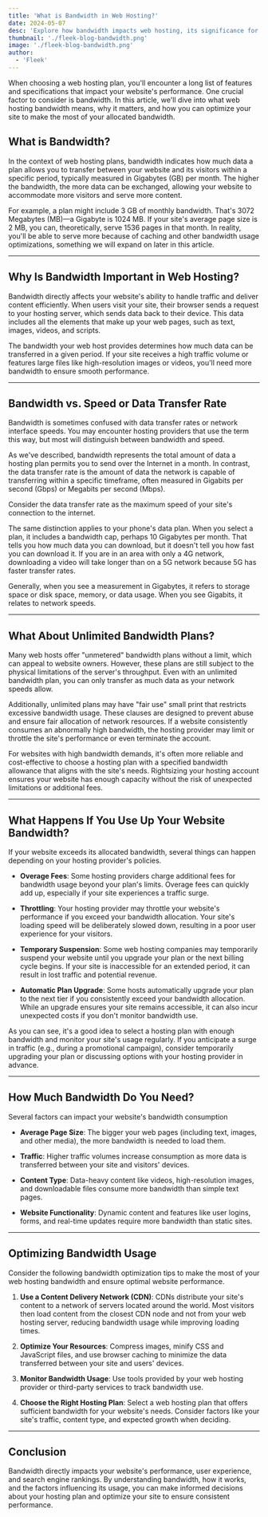 ```yaml
---
title: 'What is Bandwidth in Web Hosting?'
date: 2024-05-07
desc: 'Explore how bandwidth impacts web hosting, its significance for site performance, and tips for effective usage in this comprehensive guide.'
thumbnail: './fleek-blog-bandwidth.png'
image: './fleek-blog-bandwidth.png'
author:
  - 'Fleek'
---
```


When choosing a web hosting plan, you'll encounter a long list of features and specifications that impact your website's performance. One crucial factor to consider is bandwidth. In this article, we'll dive into what web hosting bandwidth means, why it matters, and how you can optimize your site to make the most of your allocated bandwidth.

## What is Bandwidth?

In the context of web hosting plans, bandwidth indicates how much data a plan allows you to transfer between your website and its visitors within a specific period, typically measured in Gigabytes (GB) per month. The higher the bandwidth, the more data can be exchanged, allowing your website to accommodate more visitors and serve more content.

For example, a plan might include 3 GB of monthly bandwidth. That's 3072 Megabytes (MB)—a Gigabyte is 1024 MB. If your site's average page size is 2 MB, you can, theoretically, serve 1536 pages in that month. In reality, you'll be able to serve more because of caching and other bandwidth usage optimizations, something we will expand on later in this article.

---

## Why Is Bandwidth Important in Web Hosting?

Bandwidth directly affects your website's ability to handle traffic and deliver content efficiently. When users visit your site, their browser sends a request to your hosting server, which sends data back to their device. This data includes all the elements that make up your web pages, such as text, images, videos, and scripts.

The bandwidth your web host provides determines how much data can be transferred in a given period. If your site receives a high traffic volume or features large files like high-resolution images or videos, you'll need more bandwidth to ensure smooth performance.

---

## Bandwidth vs. Speed or Data Transfer Rate

Bandwidth is sometimes confused with data transfer rates or network interface speeds. You may encounter hosting providers that use the term this way, but most will distinguish between bandwidth and speed.

As we've described, bandwidth represents the total amount of data a hosting plan permits you to send over the Internet in a month. In contrast, the data transfer rate is the amount of data the network is capable of transferring within a specific timeframe, often measured in Gigabits per second (Gbps) or Megabits per second (Mbps).

Consider the data transfer rate as the maximum speed of your site's connection to the internet.

The same distinction applies to your phone's data plan. When you select a plan, it includes a bandwidth cap, perhaps 10 Gigabytes per month. That tells you how much data you can download, but it doesn't tell you how fast you can download it. If you are in an area with only a 4G network, downloading a video will take longer than on a 5G network because 5G has faster transfer rates.

Generally, when you see a measurement in Gigabytes, it refers to storage space or disk space, memory, or data usage. When you see Gigabits, it relates to network speeds.

---

## What About Unlimited Bandwidth Plans?

Many web hosts offer "unmetered" bandwidth plans without a limit, which can appeal to website owners. However, these plans are still subject to the physical limitations of the server's throughput. Even with an unlimited bandwidth plan, you can only transfer as much data as your network speeds allow.

Additionally, unlimited plans may have "fair use" small print that restricts excessive bandwidth usage. These clauses are designed to prevent abuse and ensure fair allocation of network resources. If a website consistently consumes an abnormally high bandwidth, the hosting provider may limit or throttle the site's performance or even terminate the account.

For websites with high bandwidth demands, it's often more reliable and cost-effective to choose a hosting plan with a specified bandwidth allowance that aligns with the site's needs. Rightsizing your hosting account ensures your website has enough capacity without the risk of unexpected limitations or additional fees.

---

## What Happens If You Use Up Your Website Bandwidth?

If your website exceeds its allocated bandwidth, several things can happen depending on your hosting provider's policies.

- **Overage Fees**: Some hosting providers charge additional fees for bandwidth usage beyond your plan's limits. Overage fees can quickly add up, especially if your site experiences a traffic surge.

- **Throttling**: Your hosting provider may throttle your website's performance if you exceed your bandwidth allocation. Your site's loading speed will be deliberately slowed down, resulting in a poor user experience for your visitors.

- **Temporary Suspension**: Some web hosting companies may temporarily suspend your website until you upgrade your plan or the next billing cycle begins. If your site is inaccessible for an extended period, it can result in lost traffic and potential revenue.

- **Automatic Plan Upgrade**: Some hosts automatically upgrade your plan to the next tier if you consistently exceed your bandwidth allocation. While an upgrade ensures your site remains accessible, it can also incur unexpected costs if you don't monitor bandwidth use.

As you can see, it's a good idea to select a hosting plan with enough bandwidth and monitor your site's usage regularly. If you anticipate a surge in traffic (e.g., during a promotional campaign), consider temporarily upgrading your plan or discussing options with your hosting provider in advance.

---

## How Much Bandwidth Do You Need?

Several factors can impact your website's bandwidth consumption

- **Average Page Size**: The bigger your web pages (including text, images, and other media), the more bandwidth is needed to load them.

- **Traffic**: Higher traffic volumes increase consumption as more data is transferred between your site and visitors' devices.

- **Content Type**: Data-heavy content like videos, high-resolution images, and downloadable files consume more bandwidth than simple text pages.

- **Website Functionality**: Dynamic content and features like user logins, forms, and real-time updates require more bandwidth than static sites.

---

## Optimizing Bandwidth Usage

Consider the following bandwidth optimization tips to make the most of your web hosting bandwidth and ensure optimal website performance.

1. **Use a Content Delivery Network (CDN)**: CDNs distribute your site's content to a network of servers located around the world. Most visitors then load content from the closest CDN node and not from your web hosting server, reducing bandwidth usage while improving loading times.

2. **Optimize Your Resources**: Compress images, minify CSS and JavaScript files, and use browser caching to minimize the data transferred between your site and users' devices.

3. **Monitor Bandwidth Usage**: Use tools provided by your web hosting provider or third-party services to track bandwidth use.

4. **Choose the Right Hosting Plan**: Select a web hosting plan that offers sufficient bandwidth for your website's needs. Consider factors like your site's traffic, content type, and expected growth when deciding.

---

## Conclusion

Bandwidth directly impacts your website's performance, user experience, and search engine rankings. By understanding bandwidth, how it works, and the factors influencing its usage, you can make informed decisions about your hosting plan and optimize your site to ensure consistent performance.
